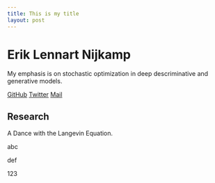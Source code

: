 ```yaml
---
title: This is my title
layout: post
---
```


# Erik Lennart Nijkamp

My emphasis is on stochastic optimization in deep descriminative and generative models.

[GitHub](https://github.com/enijkamp)  [Twitter](https://twitter.com/erik_nijkamp) [Mail](mailto:erik.nijkamp@gmail.com)

## Research

A Dance with the Langevin Equation.

abc

def

123